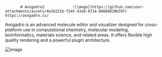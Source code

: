 


           # Avogadro2             ![image](https://github.com/user-attachments/assets/4e1b221b-f245-43a0-8714-96689839639f)    https://avogadro.cc/

Avogadro is an advanced molecule editor and visualizer designed for cross-platform use in computational chemistry, molecular modeling, bioinformatics, materials science, and related areas. It offers flexible high quality rendering and a powerful plugin architecture.

![image](https://github.com/user-attachments/assets/196fbf98-990b-4f56-aed5-ddd807f64311)

